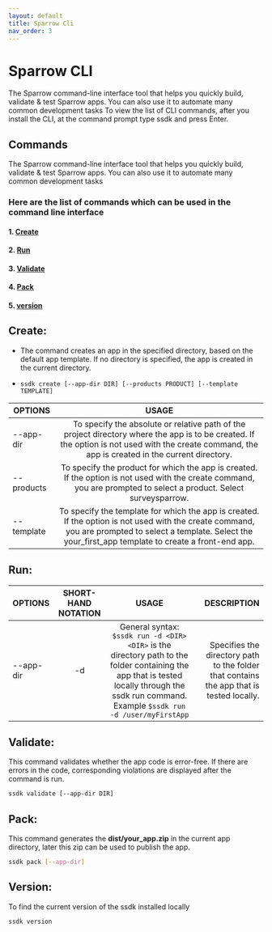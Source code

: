 ```yaml
---
layout: default
title: Sparrow Cli
nav_order: 3
---
```


# **Sparrow CLI**


The Sparrow command-line interface tool that helps you quickly build, validate & test Sparrow apps. You can also use it to automate many common development tasks
To view the list of CLI commands, after you install the CLI, at the command prompt type ssdk and press Enter.

## **Commands**

The Sparrow command-line interface tool that helps you quickly build, validate & test Sparrow apps. You can also use it to automate many common development tasks

### Here are the list of commands which can be used in the command line interface

#### 1. [Create](#create)

#### 2. [Run](#run)

#### 3. [Validate](#validate)
#### 4. [Pack](#develop-an-app)

#### 5. [version](#develop-an-app)

## **Create:**

- The command creates an app in the specified directory, based on the default app template. If no directory is specified, the app is created in the current directory.

- `ssdk create [--app-dir DIR] [--products PRODUCT] [--template TEMPLATE]`

| OPTIONS | USAGE |
| ------------- |:-------------:|
| --app-dir | To specify the absolute or relative path of the project directory where the app is to be created. If the option is not used with the create command, the app is created in the current directory.|
|--products | To specify the product for which the app is created. If the option is not used with the create command, you are prompted to select a product. Select surveysparrow.|
|--template| To specify the template for which the app is created. If the option is not used with the create command, you are prompted to select a template. Select the your_first_app template to create a front-end app.|

## **Run:**

| OPTIONS | SHORT-HAND NOTATION | USAGE | DESCRIPTION |
| ------------- |:-------------:| :-------------:| -------------:|
|--app-dir| -d |General syntax: `$ssdk run -d <DIR>`<br/> `<DIR>` is the directory path to the folder containing the app that is tested locally through the ssdk run command. Example `$ssdk run -d /user/myFirstApp` |Specifies the directory path to the folder that contains the app that is tested locally.|



## **Validate:**

This command validates whether the app code is error-free. If there are errors in the code, corresponding violations are displayed after the command is run.

```bash
ssdk validate [--app-dir DIR]
```

## **Pack:**

This command generates the **dist/your_app.zip** in the current app directory, later this zip can be used to publish the app.

```bash
ssdk pack [--app-dir]
```

## **Version:**

To find the current version of the ssdk installed locally

```bash
ssdk version
```




